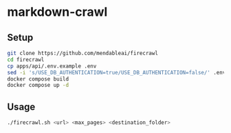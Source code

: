 # markdown-crawl

## Setup

```bash
git clone https://github.com/mendableai/firecrawl
cd firecrawl
cp apps/api/.env.example .env
sed -i 's/USE_DB_AUTHENTICATION=true/USE_DB_AUTHENTICATION=false/' .env
docker compose build
docker compose up -d
```

## Usage

```bash
./firecrawl.sh <url> <max_pages> <destination_folder>
```
